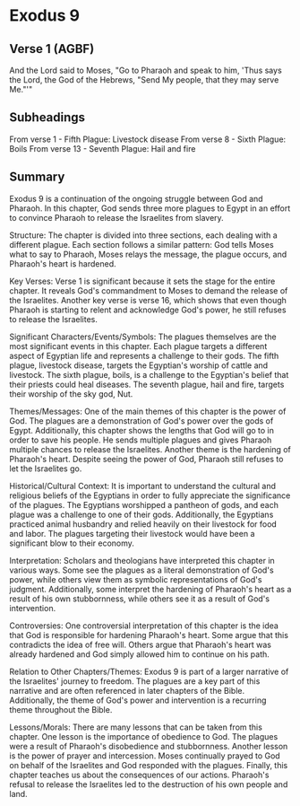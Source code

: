 # Exodus 9

## Verse 1 (AGBF)

And the Lord said to Moses, "Go to Pharaoh and speak to him, 'Thus says the Lord, the God of the Hebrews, "Send My people, that they may serve Me."'"

## Subheadings

From verse 1 - Fifth Plague: Livestock disease
From verse 8 - Sixth Plague: Boils
From verse 13 - Seventh Plague: Hail and fire

## Summary

Exodus 9 is a continuation of the ongoing struggle between God and Pharaoh. In this chapter, God sends three more plagues to Egypt in an effort to convince Pharaoh to release the Israelites from slavery. 

Structure: The chapter is divided into three sections, each dealing with a different plague. Each section follows a similar pattern: God tells Moses what to say to Pharaoh, Moses relays the message, the plague occurs, and Pharaoh's heart is hardened.

Key Verses: Verse 1 is significant because it sets the stage for the entire chapter. It reveals God's commandment to Moses to demand the release of the Israelites. Another key verse is verse 16, which shows that even though Pharaoh is starting to relent and acknowledge God's power, he still refuses to release the Israelites.

Significant Characters/Events/Symbols: The plagues themselves are the most significant events in this chapter. Each plague targets a different aspect of Egyptian life and represents a challenge to their gods. The fifth plague, livestock disease, targets the Egyptian's worship of cattle and livestock. The sixth plague, boils, is a challenge to the Egyptian's belief that their priests could heal diseases. The seventh plague, hail and fire, targets their worship of the sky god, Nut.

Themes/Messages: One of the main themes of this chapter is the power of God. The plagues are a demonstration of God's power over the gods of Egypt. Additionally, this chapter shows the lengths that God will go to in order to save his people. He sends multiple plagues and gives Pharaoh multiple chances to release the Israelites. Another theme is the hardening of Pharaoh's heart. Despite seeing the power of God, Pharaoh still refuses to let the Israelites go.

Historical/Cultural Context: It is important to understand the cultural and religious beliefs of the Egyptians in order to fully appreciate the significance of the plagues. The Egyptians worshipped a pantheon of gods, and each plague was a challenge to one of their gods. Additionally, the Egyptians practiced animal husbandry and relied heavily on their livestock for food and labor. The plagues targeting their livestock would have been a significant blow to their economy.

Interpretation: Scholars and theologians have interpreted this chapter in various ways. Some see the plagues as a literal demonstration of God's power, while others view them as symbolic representations of God's judgment. Additionally, some interpret the hardening of Pharaoh's heart as a result of his own stubbornness, while others see it as a result of God's intervention.

Controversies: One controversial interpretation of this chapter is the idea that God is responsible for hardening Pharaoh's heart. Some argue that this contradicts the idea of free will. Others argue that Pharaoh's heart was already hardened and God simply allowed him to continue on his path.

Relation to Other Chapters/Themes: Exodus 9 is part of a larger narrative of the Israelites' journey to freedom. The plagues are a key part of this narrative and are often referenced in later chapters of the Bible. Additionally, the theme of God's power and intervention is a recurring theme throughout the Bible.

Lessons/Morals: There are many lessons that can be taken from this chapter. One lesson is the importance of obedience to God. The plagues were a result of Pharaoh's disobedience and stubbornness. Another lesson is the power of prayer and intercession. Moses continually prayed to God on behalf of the Israelites and God responded with the plagues. Finally, this chapter teaches us about the consequences of our actions. Pharaoh's refusal to release the Israelites led to the destruction of his own people and land.